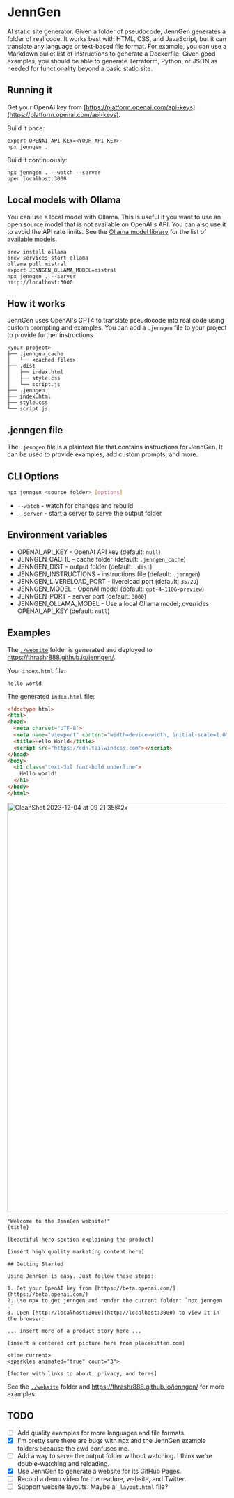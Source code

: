 # JennGen

AI static site generator. Given a folder of pseudocode, JennGen generates a folder of real code. It works best with HTML, CSS, and JavaScript, but it can translate any language or text-based file format. For example, you can use a Markdown bullet list of instructions to generate a Dockerfile. Given good examples, you should be able to generate Terraform, Python, or JSON as needed for functionality beyond a basic static site.

## Running it

Get your OpenAI key from [https://platform.openai.com/api-keys](https://platform.openai.com/api-keys).

Build it once:

```
export OPENAI_API_KEY=<YOUR_API_KEY>
npx jenngen .
```

Build it continuously:

```
npx jenngen . --watch --server
open localhost:3000
```

## Local models with Ollama

You can use a local model with Ollama. This is useful if you want to use an open source model that is not available on OpenAI's API. You can also use it to avoid the API rate limits. See the [Ollama model library](https://ollama.ai/library) for the list of available models.

```
brew install ollama
brew services start ollama
ollama pull mistral
export JENNGEN_OLLAMA_MODEL=mistral
npx jenngen . --server
http://localhost:3000
```

## How it works

JennGen uses OpenAI's GPT4 to translate pseudocode into real code using custom prompting and examples. You can add a `.jenngen` file to your project to provide further instructions.

```
<your project>
├── .jenngen_cache
│   └── <cached files>
├── .dist
│   ├── index.html
│   ├── style.css
│   └── script.js
├── .jenngen
├── index.html
├── style.css
└── script.js
```

## .jenngen file

The `.jenngen` file is a plaintext file that contains instructions for JennGen. It can be used to provide examples, add custom prompts, and more.

## CLI Options

```bash
npx jenngen <source folder> [options]
```

- `--watch` - watch for changes and rebuild
- `--server` - start a server to serve the output folder

## Environment variables

- OPENAI_API_KEY - OpenAI API key (default: `null`)
- JENNGEN_CACHE - cache folder (default: `.jenngen_cache`)
- JENNGEN_DIST - output folder (default: `.dist`)
- JENNGEN_INSTRUCTIONS - instructions file (default: `.jenngen`)
- JENNGEN_LIVERELOAD_PORT - livereload port (default: `35729`)
- JENNGEN_MODEL - OpenAI model (default: `gpt-4-1106-preview`)
- JENNGEN_PORT - server port (default: `3000`)
- JENNGEN_OLLAMA_MODEL - Use a local Ollama model; overrides OPENAI_API_KEY (default: `null`)

## Examples

The [`./website`](./website) folder is generated and deployed to https://thrashr888.github.io/jenngen/.

Your `index.html` file:

```
hello world
```

The generated `index.html` file:

```html
<!doctype html>
<html>
<head>
  <meta charset="UTF-8">
  <meta name="viewport" content="width=device-width, initial-scale=1.0">
  <title>Hello World</title>
  <script src="https://cdn.tailwindcss.com"></script>
</head>
<body>
  <h1 class="text-3xl font-bold underline">
    Hello world!
  </h1>
</body>
</html>
```

<img width="940" alt="CleanShot 2023-12-04 at 09 21 35@2x" src="https://github.com/thrashr888/jenngen/assets/10213/fa726b3b-6045-4a07-8d1a-70f43074b721">

```
"Welcome to the JennGen website!"
{title}

[beautiful hero section explaining the product]

[insert high quality marketing content here]

## Getting Started

Using JennGen is easy. Just follow these steps:

1. Get your OpenAI key from [https://beta.openai.com/](https://beta.openai.com/)
2. Use npx to get jenngen and render the current folder: `npx jenngen .`
3. Open [http://localhost:3000](http://localhost:3000) to view it in the browser.

... insert more of a product story here ...

[insert a centered cat picture here from placekitten.com]

<time current>
<sparkles animated="true" count="3">

[footer with links to about, privacy, and terms]
```

See the [`./website`](./website) folder and https://thrashr888.github.io/jenngen/ for more examples.

## TODO

- [ ] Add quality examples for more languages and file formats.
- [x] I'm pretty sure there are bugs with npx and the JennGen example folders because the cwd confuses me.
- [ ] Add a way to serve the output folder without watching. I think we're double-watching and reloading.
- [x] Use JennGen to generate a website for its GitHub Pages.
- [ ] Record a demo video for the readme, website, and Twitter.
- [ ] Support website layouts. Maybe a `_layout.html` file?
